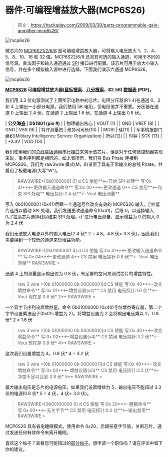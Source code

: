 # 器件:可编程增益放大器(MCP6S26)

> 原文：<https://hackaday.com/2009/03/30/parts-programmable-gain-amplifier-mcp6s26/>

![mcp6s26](img/83ca176b046c77679df1ebc71e0f36d4.png "mcp6s26")

微芯片的 [MCP6S21/2/6/8](http://www.microchip.com/wwwproducts/Devices.aspx?dDocName=en010485) 是可编程增益放大器，可将输入电压放大 1、2、4、5、8、10、16 和 32 倍。MCP6S22/6/8 还具有可选的输入通道，可用于不同的信号源。乘法因子和输入通道通过 [SPI](http://en.wikipedia.org/wiki/Serial_Peripheral_Interface_Bus) 接口进行配置。该芯片可用于放大小输入信号，并在多个模拟输入源中进行选择。下面我们演示六通道 MCP6S26。 

![mcp6s26](img/b6d805b2783fbe1f99c1e7dfa414dfa2.png "mcp6s26")

**[MCP6S26](http://www.microchip.com/wwwproducts/Devices.aspx?dDocName=en010485) 可编程增益放大器([鼠标搜索](http://www.mouser.com/Search/Refine.aspx?Keyword=MCP6S26)、[八分搜索](http://octopart.com/search?q=MCP6S26)、$2.56) [数据表](http://ww1.microchip.com/downloads/en/DeviceDoc/21117a.pdf) (PDF)。**

我们用 3.3 伏电源测试了上面所示电路中的芯片。电阻分压器(R1-4)在通道 0、2 和 4 上输出一小部分电源。我们使用 5K 电阻，但电阻值并不重要。分压器在通道 0 上输出 2.4 伏，在通道 2 上输出 1.6 伏，在通道 4 上输出 0.8 伏。

| **公交海盗** | **DS1801 (pin #)** |
| 物理输出核心 | VOUT (1) |
| GND | VREF (8) |
| GND | VSS (9) |
| 特许测量员 | 政务司司长(10) |
| MOSI | 硅(11) |
| 军事情报部门组织(Military Intelligence Service Organization) | 所以(12) |
| 时钟 | SCK (13) |
| +3.3V | VDD (13) |

我们使用我们的[总线盗版通用串行接口](http://www.buspirate.com)来演示该芯片，但是对于任何微控制器实现来说，事务序列都是相同的。如上表所示，我们将 Bus Pirate 连接到 MCP6S26。我们为 raw3wire 模式(M，8)设置了具有正常输出的总线 Pirate，并启用了板载电源(大写“W”)。

> RAW3WIRE>[0b01000001 0] d
> CS 使能**<–开始 SPI 处理**
> 写:0x 41**<–更改输入通道命令**
> 写:0x 00**<–更改通道 0**
> CS 禁用**<–结束 SPI 处理**
> 电压探针:2.4 伏**<–Vout 电压测量**

写入 0b01000001 (0x41)后跟一个通道号会改变有效的 MCP6S26 输入。['拉低片选线以启动 SPI 处理。我们发送更改通道命令(0x41)，后跟 0，以选择输入 0。]'拉高芯片选择线以结束 SPI 处理。d '进行电压测量，显示增益为 0 的输入 0 为 2.4 伏

我们无法放大电源以外的输入电压(2.4 伏* 2 = 4.8，4.8 伏> 3.3 伏)，因此我们需要换到一个较低的通道来玩增益功能。

> RAW3WIRE>[0b01000001 4] d
> CS 使能
> 写:0x 41**<–更改输入通道命令**
> 写:0x 04**<–更改通道 4**
> CS 禁用
> 电压探针:0.8 伏**<–Vout 电压测量**
> RAW3WIRE >

通道 4 上的测量显示输出仅为 0.8 伏，有足够的空间来测试芯片的增益特性。

> raw 3 wire >[0b 01000000 0b 00000001]d
> CS 使能
> 写:0x 40**<–改变增益命令**
> 写:0x 01**<–增益设置(x2)**
> CS 禁用
> 电压探针:1.6 伏**<–Vout 现在是 0.8 伏* 2**
> RAW3WIRE >

一个双字节序列设置增益量。命令 0b01000000 (0x40)寻址增益寄存器，第二个字节设置乘法因子(0x01=增益为 2)。将增益设置为 2 会将输出电压乘以 2，0.8 伏* 2 = 1.6 伏

> raw 3 wire >[0b 01000000 0b 00000010]d
> CS 使能
> 写:0x 40**<–改变增益命令**
> 写:0x 02**<–增益设置(x4)**
> CS 禁用
> 电压探针:3.2 伏**<–Vout 现在是 0.8 伏* 4**
> RAW3WIRE >

这次我们设置增益为 4，0.8 伏* 4 = 3.2 伏

> raw 3 wire >[0b 01000000 0b 00000011]d
> CS 使能
> 写:0x 40**<–改变增益命令**
> 写:0x 03**<–增益设置(x5)**
> CS 禁用
> 电压探针:3.3 伏**<–净空不足以达到 0.8 伏* 5**
> RAW3WIRE >

最大输出电压是芯片的电源电压。如果我们设置增益为 5，输出电压不能超过 3.3 伏的电源(0.8 伏* 5 = 4 伏，4 伏> 3.3 伏)。

> RAW3WIRE>[0b00100000 0] d
> CS 使能
> 写:0x 20**<–睡眠命令**
> 写:0x 00**<–无关字节**
> CS 禁用
> 电压探针:0.0 伏**<–输出禁用**
> RAW3WIRE >

MCP6S26 具有省电睡眠模式。使用命令 0x20，后跟任意字节值，关断芯片。通过发送任何有效命令来离开睡眠。

喜欢这个帖子？查看您可能错过的[部分帖子](http://hackaday.com/category/parts/)。想申请一个职位吗？请在评论中留下你的建议。